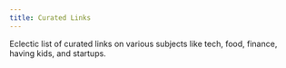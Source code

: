 ```yaml
---
title: Curated Links
---
```


Eclectic list of curated links on various subjects like tech, food, finance, having kids, and startups.

